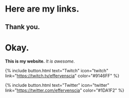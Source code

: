 <h1>Here are my links.</h1>
<h2> Thank you.</h2>
<h1> Okay. </h1>
<b>This is my website.</b> <i>It is awesome.</i>

{% include button.html text="Twitch" icon="twitch" link="https://twitch.tv/effervenscia" color="#9146FF" %}

{% include button.html text="Twitter" icon="twitter" link="https://twitter.com/effervenscia" color="#1DA1F2" %}
